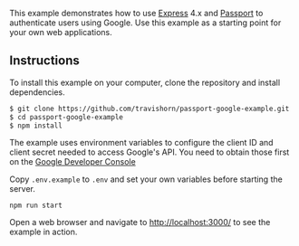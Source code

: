 This example demonstrates how to use [Express](http://expressjs.com/) 4.x and
[Passport](http://passportjs.org/) to authenticate users using Google.  Use
this example as a starting point for your own web applications.

## Instructions

To install this example on your computer, clone the repository and install
dependencies.

```bash
$ git clone https://github.com/travishorn/passport-google-example.git
$ cd passport-google-example
$ npm install
```

The example uses environment variables to configure the client ID and client secret needed to access Google's API. You need to obtain those first on the [Google Developer Console](https://console.developers.google.com/)

Copy `.env.example` to `.env` and set your own variables before starting the server.

```
npm run start
```

Open a web browser and navigate to [http://localhost:3000/](http://localhost:3000/)
to see the example in action.
